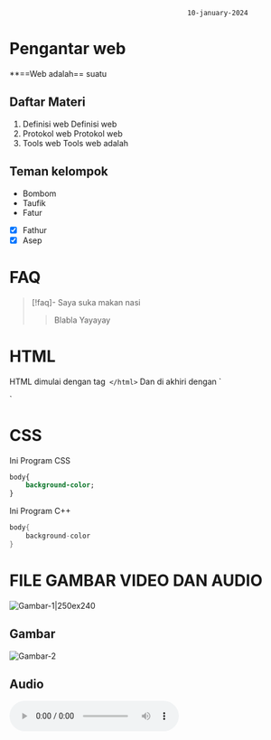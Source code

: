 												10-january-2024
# Pengantar web
**==Web adalah== suatu 

## Daftar Materi
1. Definisi web
	Definisi web
2. Protokol web
    Protokol web
3. Tools web
	Tools web adalah

## Teman kelompok
- Bombom
- Taufik
- Fatur
- [x] Fathur
- [x] Asep
# FAQ
> [!faq]- Saya suka makan nasi
> > Blabla
> > Yayayay


# HTML
HTML dimulai dengan tag`  </html> `
Dan di akhiri dengan `</html>

`

# CSS

Ini Program CSS

```css
body{
    background-color;
}
```

Ini Program C++

```c++
body{
    background-color 
}
```




# FILE GAMBAR VIDEO DAN AUDIO

![Gambar-1|250ex240](Assets/IMG-2.jpg)

## Gambar

![Gambar-2](Assets/IMG-3.jpg)


## Audio

![Musik-1](Assets/Y2.mp3)







